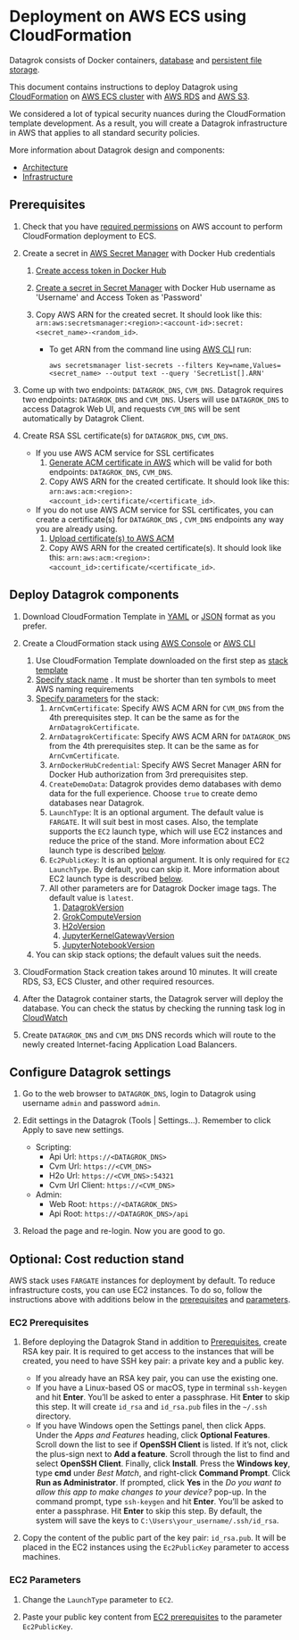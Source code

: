 <!-- TITLE: Deployment on AWS ECS using CloudFormation -->
<!-- SUBTITLE: -->

# Deployment on AWS ECS using CloudFormation

Datagrok consists of Docker containers, [database](infrastructure.md#database)
and [persistent file storage](infrastructure.md#storage).

This document contains instructions to deploy Datagrok using [CloudFormation](https://aws.amazon.com/cloudformation/)
on [AWS ECS cluster](https://aws.amazon.com/ecs/) with [AWS RDS](https://aws.amazon.com/rds/)
and [AWS S3](https://aws.amazon.com/s3/).

We considered a lot of typical security nuances during the CloudFormation template development. As a result, you will
create a Datagrok infrastructure in AWS that applies to all standard security policies.

More information about Datagrok design and components:

* [Architecture](architecture.md)
* [Infrastructure](infrastructure.md)

## Prerequisites

1. Check that you
   have [required permissions](https://github.com/datagrok-ai/public/blob/master/help/develop/admin/deploy/iam.list)
   on AWS account to perform CloudFormation deployment to ECS.

2. Create a secret in [AWS Secret Manager](https://aws.amazon.com/secrets-manager/) with Docker Hub credentials
   1. [Create access token in Docker Hub](https://docs.docker.com/docker-hub/access-tokens/)
   2. [Create a secret in Secret Manager](https://docs.aws.amazon.com/secretsmanager/latest/userguide/manage_create-basic-secret.html)
      with Docker Hub username as 'Username' and Access Token as 'Password'
   3. Copy AWS ARN for the created secret. It should look like this:
      `arn:aws:secretsmanager:<region>:<account-id>:secret:<secret_name>-<random_id>`.

        * To get ARN from the command line
          using [AWS CLI](https://docs.aws.amazon.com/cli/latest/userguide/getting-started-install.html) run:

          ```shell
          aws secretsmanager list-secrets --filters Key=name,Values=<secret_name> --output text --query 'SecretList[].ARN'
          ```

3. Come up with two endpoints: `DATAGROK_DNS`, `CVM_DNS`. Datagrok requires two endpoints: `DATAGROK_DNS` and `CVM_DNS`.
   Users will use `DATAGROK_DNS` to access Datagrok Web UI, and requests `CVM_DNS` will be sent automatically by
   Datagrok Client.

4. Create RSA SSL certificate(s) for `DATAGROK_DNS`, `CVM_DNS`.

   * If you use AWS ACM service for SSL certificates
       1. [Generate ACM certificate in AWS](https://docs.aws.amazon.com/acm/latest/userguide/gs-acm-request-public.html)
          which will be valid for both endpoints: `DATAGROK_DNS`, `CVM_DNS`.
       2. Copy AWS ARN for the created certificate. It should look like
          this: `arn:aws:acm:<region>:<account_id>:certificate/<certificate_id>`.
   * If you do not use AWS ACM service for SSL certificates, you can create a certificate(s) for `DATAGROK_DNS`
     , `CVM_DNS` endpoints any way you are already using.
       1. [Upload certificate(s) to AWS ACM](https://docs.aws.amazon.com/acm/latest/userguide/import-certificate-api-cli.html)
       2. Copy AWS ARN for the created certificate(s). It should look like
          this: `arn:aws:acm:<region>:<account_id>:certificate/<certificate_id>`.

## Deploy Datagrok components

1. Download CloudFormation
   Template in
   [YAML](https://github.com/datagrok-ai/public/blob/master/help/develop/admin/deploy/cloudformation/cloudformation.yml)
   or
   [JSON](https://github.com/datagrok-ai/public/blob/master/help/develop/admin/deploy/cloudformation/cloudformation.json)
   format as you prefer.

2. Create a CloudFormation stack
   using [AWS Console](https://docs.aws.amazon.com/AWSCloudFormation/latest/UserGuide/cfn-console-create-stack.html)
   or [AWS CLI](https://docs.aws.amazon.com/AWSCloudFormation/latest/UserGuide/using-cfn-cli-creating-stack.html)

   1. Use CloudFormation Template downloaded on the first step
      as [stack template](https://docs.aws.amazon.com/AWSCloudFormation/latest/UserGuide/cfn-using-console-create-stack-template.html)
   2. [Specify stack name](https://docs.aws.amazon.com/AWSCloudFormation/latest/UserGuide/cfn-using-console-create-stack-parameters.html)
      . It must be shorter than ten symbols to meet AWS naming requirements
   3. [Specify parameters](https://docs.aws.amazon.com/AWSCloudFormation/latest/UserGuide/cfn-using-console-create-stack-parameters.html)
      for the stack:
      1. `ArnCvmCertificate`: Specify AWS ACM ARN for `CVM_DNS` from the 4th prerequisites step. It can be the same as
         for the `ArnDatagrokCertificate`.
      2. `ArnDatagrokCertificate`: Specify AWS ACM ARN for `DATAGROK_DNS` from the 4th prerequisites step. It can be
         the same as for `ArnCvmCertificate`.
      3. `ArnDockerHubCredential`: Specify AWS Secret Manager ARN for Docker Hub authorization from 3rd prerequisites
         step.
      4. `CreateDemoData`: Datagrok provides demo databases with demo data for the full experience. Choose `true` to
         create demo databases near Datagrok.
      5. `LaunchType`: It is an optional argument. The default value is `FARGATE`. It will suit best in most cases. Also,
         the template supports the `EC2` launch type, which will use EC2 instances and reduce the price of the stand.
         More information about EC2 launch type is described [below](#optional-cost-reduction-stand).
      6. `Ec2PublicKey`: It is an optional argument. It is only required for `EC2` `LaunchType`. By default, you can
         skip it. More information about EC2 launch type is described [below](#optional-cost-reduction-stand).
      7. All other parameters are for Datagrok Docker image tags. The default value is `latest`.
         1. [DatagrokVersion](https://hub.docker.com/r/datagrok/datagrok)
         2. [GrokComputeVersion](https://hub.docker.com/r/datagrok/grok_connect)
         3. [H2oVersion](https://hub.docker.com/r/datagrok/h2o)
         4. [JupyterKernelGatewayVersion](https://hub.docker.com/r/datagrok/jupyter_kernel_gateway)
         5. [JupyterNotebookVersion](https://hub.docker.com/r/datagrok/jupyter_notebook)
   4. You can skip stack options; the default values suit the needs.

3. CloudFormation Stack creation takes around 10 minutes. It will create RDS, S3, ECS Cluster, and other required
   resources.

4. After the Datagrok container starts, the Datagrok server will deploy the database. You can check the status by
   checking the running task log in [CloudWatch](https://aws.amazon.com/cloudwatch/)

5. Create `DATAGROK_DNS` and `CVM_DNS` DNS records which will route to the newly created Internet-facing Application
   Load Balancers.

## Configure Datagrok settings

1. Go to the web browser to `DATAGROK_DNS`, login to Datagrok using username `admin` and password `admin`.
2. Edit settings in the Datagrok (Tools | Settings...). Remember to click Apply to save new settings.

   * Scripting:
     * Api Url: `https://<DATAGROK_DNS>`
     * Cvm Url: `https://<CVM_DNS>`
     * H2o Url: `https://<CVM_DNS>:54321`
     * Cvm Url Client: `https://<CVM_DNS>`
   * Admin:
     * Web Root: `https://<DATAGROK_DNS>`
     * Api Root: `https://<DATAGROK_DNS>/api`

3. Reload the page and re-login. Now you are good to go.

## Optional: Cost reduction stand

AWS stack uses `FARGATE` instances for deployment by default. To reduce
infrastructure costs, you can use EC2 instances. To do so, follow the instructions above with additions below in
the [prerequisites](#ec2-prerequisites) and [parameters](#ec2-parameters).

### EC2 Prerequisites

1. Before deploying the Datagrok Stand in addition to [Prerequisites](#prerequisites), create RSA key pair. It is
   required to get access to the instances that will be created, you need to have SSH key pair: a private key and a
   public key.

     * If you already have an RSA key pair, you can use the existing one.
     * If you have a Linux-based OS or macOS, type in terminal `ssh-keygen` and hit **Enter**.
       You’ll be asked to enter a passphrase. Hit **Enter** to skip this step.
       It will create `id_rsa` and `id_rsa.pub` files in the `~/.ssh` directory.
     * If you have Windows open the Settings panel, then click Apps.
       Under the *Apps and Features* heading, click **Optional Features**.
       Scroll down the list to see if **OpenSSH Client** is listed.
       If it’s not, click the plus-sign next to **Add a feature**.
       Scroll through the list to find and select **OpenSSH Client**. Finally, click **Install**.
       Press the **Windows key**, type **cmd** under *Best Match*, and right-click **Command Prompt**.
       Click **Run as Administrator**.
       If prompted, click **Yes** in the *Do you want to allow this app to make changes to your device?* pop-up.
       In the command prompt, type `ssh-keygen` and hit **Enter**.
       You’ll be asked to enter a passphrase. Hit **Enter** to skip this step.
       By default, the system will save the keys to `C:\Users\your_username/.ssh/id_rsa`.

2. Copy the content of the public part of the key pair: `id_rsa.pub`. It will be placed in the EC2 instances
   using the `Ec2PublicKey` parameter to access machines.

### EC2 Parameters

1. Change the `LaunchType` parameter to `EC2`.

2. Paste your public key content from [EC2 prerequisites](#ec2-prerequisites) to
   the parameter `Ec2PublicKey`.
